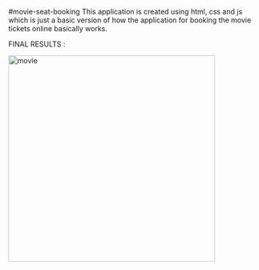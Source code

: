 #movie-seat-booking
This application is created using html, css and js which is just a basic version of how the application for booking the movie tickets online basically works.

FINAL RESULTS :

<img width="412" alt="movie" src="https://github.com/Deepak00-Sh/jsJourney/assets/78408996/e8bf99c9-c607-4571-9e41-6846db428388">
